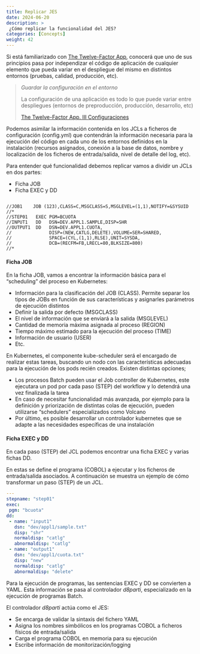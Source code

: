 ```yaml
---
title: Replicar JES
date: 2024-06-20
description: >
 ¿Cómo replicar la funcionalidad del JES?
categories: [Concepts]
weight: 42
---
```


Si está familiarizado con [The Twelve-Factor App](https://12factor.net/es/), conocerá que uno de sus principios pasa por independizar el código de aplicación de cualquier elemento que pueda variar en el despliegue del mismo en distintos entornos (pruebas, calidad, producción, etc).

> _Guardar la configuración en el entorno_
>
> La configuración de una aplicación es todo lo que puede variar entre despliegues (entornos de preproducción, producción, desarrollo, etc)
>
> [The Twelve-Factor App. III Configuraciones](https://12factor.net/es/config)


Podemos asimilar la información contenida en los JCLs a ficheros de configuración (config.yml) que contendrán la información necesaria para la ejecución del código en cada uno de los entornos definidos en la instalación (recursos asignados, conexión a la base de datos, nombre y localización de los ficheros de entrada/salida, nivel de detalle del log, etc). 


Para entender qué funcionalidad debemos replicar vamos a dividir un JCLs en dos partes:
* Ficha JOB
* Ficha EXEC y DD

```jcl

//JOB1    JOB (123),CLASS=C,MSGCLASS=S,MSGLEVEL=(1,1),NOTIFY=&SYSUID
//*
//STEP01   EXEC PGM=BCUOTA
//INPUT1   DD   DSN=DEV.APPL1.SAMPLE,DISP=SHR
//OUTPUT1  DD   DSN=DEV.APPL1.CUOTA,
//              DISP=(NEW,CATLG,DELETE),VOLUME=SER=SHARED,
//              SPACE=(CYL,(1,1),RLSE),UNIT=SYSDA,
//              DCB=(RECFM=FB,LRECL=80,BLKSIZE=800)
//*

```


#### Ficha JOB

En la ficha JOB, vamos a encontrar la información básica para el “scheduling” del proceso en Kubernetes:
* Información para la clasificación del JOB (CLASS). Permite separar los tipos de JOBs en función de sus características y asignarles parámetros de ejecución distintos
* Definir la salida por defecto (MSGCLASS)
* El nivel de información que se enviará a la salida (MSGLEVEL)
* Cantidad de memoria máxima asignada al proceso (REGION)
* Tiempo máximo estimado para la ejecución del proceso (TIME)
* Información de usuario (USER)
* Etc.

En Kubernetes, el componente kube-scheduler será el encargado de realizar estas tareas, buscando un nodo con las características adecuadas para la ejecución de los pods recién creados. Existen distintas opciones;
* Los procesos Batch pueden usar el Job controller de Kubernetes, este ejecutara un pod por cada paso (STEP) del workflow y lo detendrá una vez finalizada la tarea  
* En caso de necesitar funcionalidad más avanzada, por ejemplo para la definición y priorización de distintas colas de ejecución, pueden utilizarse “schedulers” especializados como Volcano
* Por último, es posible desarrollar un controlador kubernetes que se adapte a las necesidades específicas de una instalación  

#### Ficha EXEC y DD

En cada paso (STEP) del JCL podemos encontrar una ficha EXEC y varias fichas DD.

En estas se define el programa (COBOL) a ejecutar y los ficheros de entrada/salida asociados.
A continuación se muestra un ejemplo de cómo transformar un paso (STEP) de un JCL.


```yaml
---
stepname: "step01"
exec:
 pgm: "bcuota"
dd:
 - name: "input1"
   dsn: "dev/appl1/sample.txt"
   disp: "shr"
   normaldisp: "catlg"
   abnormaldisp: "catlg"
 - name: "output1"
   dsn: "dev/appl1/cuota.txt"
   disp: "new"
   normaldisp: "catlg"
   abnormaldisp: "delete"

```

Para la ejecución de programas, las sentencias EXEC y DD se convierten a YAML. Esta información se pasa al controlador _d8parti_, especializado en la ejecución de programas Batch.

El controlador _d8parti_ actúa como el JES:
* Se encarga de validar la sintaxis del fichero YAML
* Asigna los nombres simbólicos en los programas COBOL a ficheros físicos de entrada/salida
* Carga el programa COBOL en memoria para su ejecución
* Escribe información de monitorización/logging


